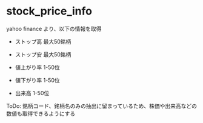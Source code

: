 # stock_price_info

yahoo finance より、以下の情報を取得

- ストップ高 最大50銘柄

- ストップ安 最大50銘柄

- 値上がり率 1-50位

- 値下がり率 1-50位

- 出来高 1-50位


ToDo: 銘柄コード、銘柄名のみの抽出に留まっているため、株価や出来高などの数値も取得できるようにする
